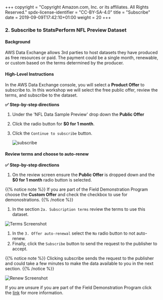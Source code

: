 +++
copyright = "Copyright Amazon.com, Inc. or its affiliates. All Rights Reserved."
spdx-license-identifier = "CC-BY-SA-4.0"
title = "Subscribe"
date = 2019-09-09T17:42:10+01:00
weight = 20
+++

### 2. Subscribe to StatsPerform NFL Preview Dataset

#### Background
AWS Data Exchange allows 3rd parties to host datasets they have produced as free resources or paid. The payment could be a single month, renewable, or custom based on the terms determined by the producer.

#### High-Level Instructions
In the AWS Data Exchange console, you will select a **Product Offer** to subscribe to. In this workshop we will select the free public offer, review the terms, and subscribe to the dataset.

**:white_check_mark: Step-by-step directions**

1. Under the 'NFL Data Sample Preview' drop down the **Public Offer**
1. Click the radio button for **$0 for 1 month**.
1. Click the `Continue to subscribe` button.

    ![subscribe](/images/data-exchange-subscribe.png)

#### Review terms and choose to auto-renew

**:white_check_mark: Step-by-step directions**

1. On the review screen ensure the **Public Offer** is dropped down and the **$0 for 1 month** radio button is selected.

{{% notice note %}}
If you are part of the Field Demonstration Program choose the **Custom Offer** and check the checkbox to use for demonostrations.
{{% /notice %}}

1. In the section `2a. Subscription terms` review the terms to use this dataset.

![Terms Screenshot](/images/data-exchange-terms.png)

1. In the `3. Offer auto-renewal` select the `No` radio button to not auto-renew.
1. Finally, click the `Subscribe` button to send the request to the publisher to accept.

{{% notice note %}}
Clicking subscribe sends the request to the publisher and could take a few minutes to make the data available to you in the next section.
{{% /notice %}}

![Renew Screenshot](/images/data-exchange-auto-renew.png)

If you are unsure if you are part of the Field Demonstration Program click the [link][fdp] for more information.

[fdp]: https://docs.aws.amazon.com/marketplace/latest/userguide/field-demonstration-program.html